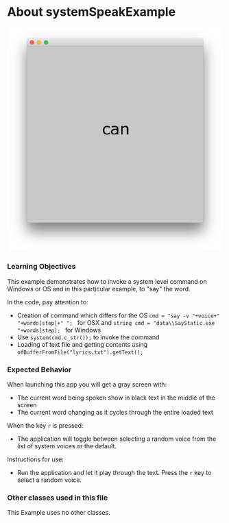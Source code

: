 # About systemSpeakExample

![Screenshot of Example, stored as exampleName/screenshot.png (or .gif or .jpg)](systemSpeakExample.png)


### Learning Objectives

This example demonstrates how to invoke a system level command on Windows or OS and in this particular example, to "say" the word. 

In the code, pay attention to: 

* Creation of command which differs for the OS ```cmd = "say -v "+voice+" "+words[step]+" "; ``` for OSX and ```string cmd = "data\\SayStatic.exe "+words[step]; ``` for Windows
* Use ```system(cmd.c_str());``` to invoke the command
* Loading of text file and getting contents using ```ofBufferFromFile("lyrics.txt").getText();```



### Expected Behavior

When launching this app you will get a gray screen with:

* The current word being spoken show in black text in the middle of the screen
* The current word changing as it cycles through the entire loaded text 


When the key ```r``` is pressed:

* The application will toggle between selecting a random voice from the list of system voices or the default. 

Instructions for use:

* Run the application and let it play through the text. Press the ```r``` key to select a random voice. 


### Other classes used in this file

This Example uses no other classes.
